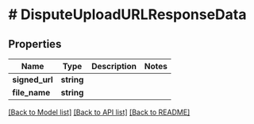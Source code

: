 # # DisputeUploadURLResponseData

## Properties

Name | Type | Description | Notes
------------ | ------------- | ------------- | -------------
**signed_url** | **string** |  |
**file_name** | **string** |  |

[[Back to Model list]](../../README.md#models) [[Back to API list]](../../README.md#endpoints) [[Back to README]](../../README.md)
